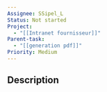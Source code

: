 ```yaml
---
Assignee: SSipel_L
Status: Not started
Project:
  - "[[Intranet fournisseur]]"
Parent-task:
  - "[[generation pdf]]"
Priority: Medium
---
```

## Description